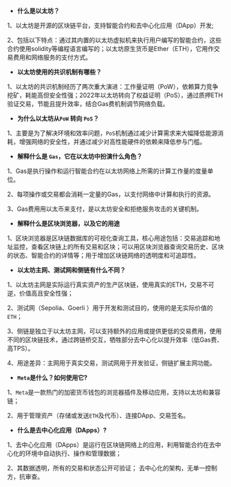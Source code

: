 - **什么是以太坊？**

1、以太坊是开源的区块链平台，支持智能合约和去中心化应用（DApp）开发;

2、包括以下特点：通过其内置的以太坊虚拟机来执行用户编写的智能合约，这些合约使用solidity等编程语言编写的；以太坊原生货币是Ether（ETH），它用作交易费用和网络服务的支付方式。

- **以太坊使用的共识机制有哪些？**

1、以太坊的共识机制经历了两次重大演进：工作量证明（PoW），依赖算力竞争挖矿，耗能高但安全性强；2022年以太坊转向了权益证明（PoS），通过质押ETH验证交易，节能且提升效率，结合Gas费机制调节网络负载。

- **为什么以太坊从`PoW` 转向 `PoS`？**

1、主要是为了解决环境和效率问题，`PoS`机制通过减少计算需求来大幅降低能源消耗，增强网络的安全性，并通过减少对高性能硬件的依赖来降低参与门槛。

- **解释什么是 `Gas`，它在以太坊中扮演什么角色？**

1、Gas是执行操作和运行智能合约在以太坊网络上所需的计算工作量的度量单位。

2、每项操作或交易都会消耗一定量的Gas，以支付网络中计算和执行的资源。

3、Gas费用用以太币来支付，是以太坊安全和拒绝服务攻击的关键机制。

- **解释什么是区块浏览器，以及它的用途**

1、区块浏览器是区块链数据库的可视化查询工具，核心用途包括：交易追踪和地址监控，查看区块链上的所有交易和区块；可以用区块浏览器查询交易历史、区块的状态、智能合约的详情等；用于增加区块链网络的透明度和可追踪性。

- **以太坊主网、测试网和侧链有什么不同？**

1、以太坊主网是实际运行真实资产的生产区块链，使用真实的ETH，交易不可逆，价值高且安全性强；

2、测试网（Sepolia、Goerli ）用于开发和测试目的，使用的是无实际价值的`ETH`；

3、侧链是独立于以太坊主网，可以支持额外的应用或提供更低的交易费用，使用不同的区块链技术，通过跨链桥交互，牺牲部分去中心化以提升效率（低Gas费、高TPS）。

4、用途差异：主网用于真实交易，测试网用于开发验证，侧链扩展主网功能。

- **`Meta`是什么？如何使用它?**

1、`Meta`是一款热门的加密货币钱包的浏览器插件及移动应用，支持以太坊和兼容链；

2、用于管理资产（存储或发送`ETH`及代币）、连接DApp、交易签名。

- **什么是去中心化应用（DApps）?**

1、去中心化应用（DApps）是运行在区块链网络上的应用，利用智能合约在去中心化的环境中自动执行、操作和管理数据；

2、其数据透明，所有的交易和状态公开可验证； 去中心化的架构，无单一控制方，抗审查。
